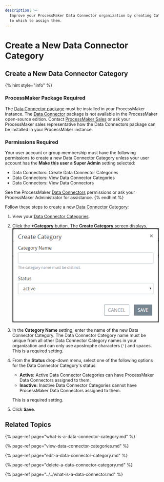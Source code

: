 ```yaml
---
description: >-
  Improve your ProcessMaker Data Connector organization by creating Categories
  to which to assign them.
---
```


# Create a New Data Connector Category

## Create a New Data Connector Category

{% hint style="info" %}
### ProcessMaker Package Required

The [Data Connector package](../../../../package-development-distribution/package-a-connector/data-connector-package.md) must be installed in your ProcessMaker instance. The [Data Connector](../../what-is-a-data-connector.md) package is not available in the ProcessMaker open-source edition. Contact [ProcessMaker Sales](https://www.processmaker.com/contact/) or ask your ProcessMaker sales representative how the Data Connectors package can be installed in your ProcessMaker instance.

### Permissions Required

Your user account or group membership must have the following permissions to create a new Data Connector Category unless your user account has the **Make this user a Super Admin** setting selected:

* Data Connectors: Create Data Connector Categories
* Data Connectors: View Data Connector Categories
* Data Connectors: View Data Connectors

See the ProcessMaker [Data Connectors](../../../../processmaker-administration/permission-descriptions-for-users-and-groups.md#data-connectors) permissions or ask your ProcessMaker Administrator for assistance.
{% endhint %}

Follow these steps to create a new [Data Connector Category](../../what-is-a-data-connector.md):

1. View your [Data Connector Categories](view-data-connector-categories.md#view-data-connector-categories).
2. Click the **+Category** button. The **Create Category** screen displays. ![](../../../../.gitbook/assets/create-category-data-connector-package.png) 
3. In the **Category Name** setting, enter the name of the new Data Connector Category. The Data Connector Category name must be unique from all other Data Connector Category names in your organization and can only use apostrophe characters \(`'`\) and spaces. This is a required setting.
4. From the **Status** drop-down menu, select one of the following options for the Data Connector Category's status:

   * **Active:** Active Data Connector Categories can have ProcessMaker Data Connectors assigned to them.
   * **Inactive:** Inactive Data Connector Categories cannot have ProcessMaker Data Connectors assigned to them.

   This is a required setting.

5. Click **Save**.

## Related Topics

{% page-ref page="what-is-a-data-connector-category.md" %}

{% page-ref page="view-data-connector-categories.md" %}

{% page-ref page="edit-a-data-connector-category.md" %}

{% page-ref page="delete-a-data-connector-category.md" %}

{% page-ref page="../../what-is-a-data-connector.md" %}

